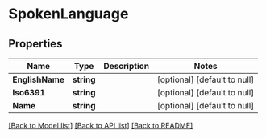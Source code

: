 # SpokenLanguage

## Properties
Name | Type | Description | Notes
------------ | ------------- | ------------- | -------------
**EnglishName** | **string** |  | [optional] [default to null]
**Iso6391** | **string** |  | [optional] [default to null]
**Name** | **string** |  | [optional] [default to null]

[[Back to Model list]](../README.md#documentation-for-models) [[Back to API list]](../README.md#documentation-for-api-endpoints) [[Back to README]](../README.md)

